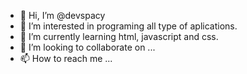 - 👋 Hi, I’m @devspacy
- 👀 I’m interested in programing all type of aplications.
- 🌱 I’m currently learning html, javascript and css.
- 💞️ I’m looking to collaborate on ...
- 📫 How to reach me ...

<!---
devspacy/devspacy is a ✨ special ✨ repository because its `README.md` (this file) appears on your GitHub profile.
You can click the Preview link to take a look at your changes.
--->
